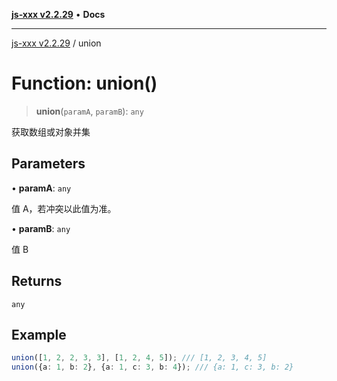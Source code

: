 [**js-xxx v2.2.29**](../README.md) • **Docs**

***

[js-xxx v2.2.29](../README.md) / union

# Function: union()

> **union**(`paramA`, `paramB`): `any`

获取数组或对象并集

## Parameters

• **paramA**: `any`

值 A，若冲突以此值为准。

• **paramB**: `any`

值 B

## Returns

`any`

## Example

```ts
union([1, 2, 2, 3, 3], [1, 2, 4, 5]); /// [1, 2, 3, 4, 5]
union({a: 1, b: 2}, {a: 1, c: 3, b: 4}); /// {a: 1, c: 3, b: 2}
```
